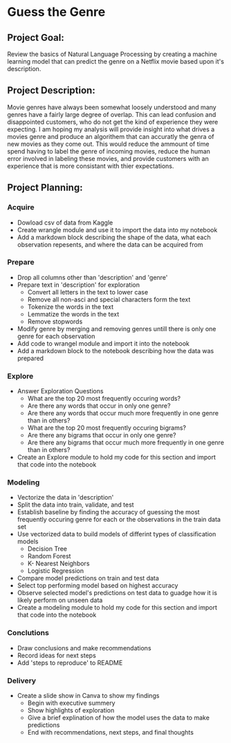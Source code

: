# Guess the Genre

## Project Goal: 
Review the basics of Natural Language Processing by creating a machine learning model that can predict the genre on a Netflix movie based upon it's description.

## Project Description: 
Movie genres have always been somewhat loosely understood and many genres have a fairly large degree of overlap. This can lead confusion and disappointed customers, who do not get the kind of experience they were expecting. I am hoping my analysis will provide insight into what drives a movies genre and produce an algorithem that can accuratly the genra of new movies as they come out. This would reduce the ammount of time spend having to label the genre of incoming movies, reduce the human error involved in labeling these movies, and provide customers with an experience that is more consistant with thier expectations.   

## Project Planning:

### Acquire
* Dowload csv of data from Kaggle
* Create wrangle module and use it to import the data into my notebook
* Add a markdown block describing the shape of the data, what each observation repesents, and where the data can be acquired from

### Prepare
* Drop all columns other than 'description' and 'genre'
* Prepare text in 'description' for exploration
  * Convert all letters in the text to lower case
  * Remove all non-asci and special characters form the text
  * Tokenize the words in the text
  * Lemmatize the words in the text
  * Remove stopwords
* Modify genre by merging and removing genres untill there is only one genre for each observation
* Add code to wrangel module and import it into the notebook
* Add a markdown block to the notebook describing how the data was prepared

### Explore
* Answer Exploration Questions
  * What are the top 20 most frequently occuring words?
  * Are there any words that occur in only one genre?
  * Are there any words that occur much more frequently in one genre than in others?
  * What are the top 20 most frequently occuring bigrams?
  * Are there any bigrams that occur in only one genre?
  * Are there any bigrams that occur much more frequently in one genre than in others?
* Create an Explore module to hold my code for this section and import that code into the notebook

### Modeling
* Vectorize the data in 'description'
* Split the data into train, validate, and test
* Establish baseline by finding the accuracy of guessing the most frequently occuring genre for each or the observations in the train data set
* Use vectorized data to build models of differint types of classification models
  * Decision Tree
  * Random Forest
  * K- Nearest Neighbors
  * Logistic Regression
* Compare model predictions on train and test data
* Select top performing model based on highest accuracy
* Observe selected model's predictions on test data to guadge how it is likely perform on unseen data
* Create a modeling module to hold my code for this section and import that code into the notebook

### Conclutions
* Draw conclusions and make recommendations
* Record ideas for next steps
* Add 'steps to reproduce' to README

### Delivery
* Create a slide show in Canva to show my findings
  * Begin with executive summery
  * Show highlights of exploration
  * Give a brief explination of how the model uses the data to make predictions
  * End with recommendations, next steps, and final thoughts


